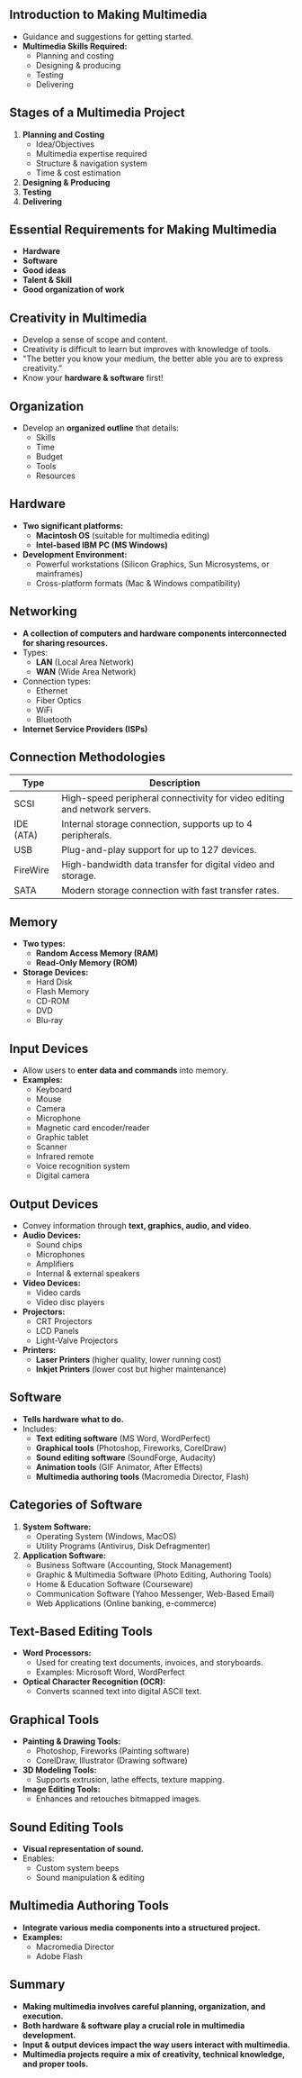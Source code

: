 ## Introduction to Making Multimedia

- Guidance and suggestions for getting started.
- **Multimedia Skills Required:**
    - Planning and costing
    - Designing & producing
    - Testing
    - Delivering

## Stages of a Multimedia Project

1. **Planning and Costing**
    - Idea/Objectives
    - Multimedia expertise required
    - Structure & navigation system
    - Time & cost estimation
2. **Designing & Producing**
3. **Testing**
4. **Delivering**

## Essential Requirements for Making Multimedia

- **Hardware**
- **Software**
- **Good ideas**
- **Talent & Skill**
- **Good organization of work**

## Creativity in Multimedia

- Develop a sense of scope and content.
- Creativity is difficult to learn but improves with knowledge of tools.
- "The better you know your medium, the better able you are to express creativity."
- Know your **hardware & software** first!

## Organization

- Develop an **organized outline** that details:
    - Skills
    - Time
    - Budget
    - Tools
    - Resources

## Hardware

- **Two significant platforms:**
    - **Macintosh OS** (suitable for multimedia editing)
    - **Intel-based IBM PC (MS Windows)**
- **Development Environment:**
    - Powerful workstations (Silicon Graphics, Sun Microsystems, or mainframes)
    - Cross-platform formats (Mac & Windows compatibility)

## Networking

- **A collection of computers and hardware components interconnected for sharing resources.**
- Types:
    - **LAN** (Local Area Network)
    - **WAN** (Wide Area Network)
- Connection types:
    - Ethernet
    - Fiber Optics
    - WiFi
    - Bluetooth
- **Internet Service Providers (ISPs)**

## Connection Methodologies

|Type|Description|
|---|---|
|SCSI|High-speed peripheral connectivity for video editing and network servers.|
|IDE (ATA)|Internal storage connection, supports up to 4 peripherals.|
|USB|Plug-and-play support for up to 127 devices.|
|FireWire|High-bandwidth data transfer for digital video and storage.|
|SATA|Modern storage connection with fast transfer rates.|

## Memory

- **Two types:**
    - **Random Access Memory (RAM)**
    - **Read-Only Memory (ROM)**
- **Storage Devices:**
    - Hard Disk
    - Flash Memory
    - CD-ROM
    - DVD
    - Blu-ray

## Input Devices

- Allow users to **enter data and commands** into memory.
- **Examples:**
    - Keyboard
    - Mouse
    - Camera
    - Microphone
    - Magnetic card encoder/reader
    - Graphic tablet
    - Scanner
    - Infrared remote
    - Voice recognition system
    - Digital camera

## Output Devices

- Convey information through **text, graphics, audio, and video**.
- **Audio Devices:**
    - Sound chips
    - Microphones
    - Amplifiers
    - Internal & external speakers
- **Video Devices:**
    - Video cards
    - Video disc players
- **Projectors:**
    - CRT Projectors
    - LCD Panels
    - Light-Valve Projectors
- **Printers:**
    - **Laser Printers** (higher quality, lower running cost)
    - **Inkjet Printers** (lower cost but higher maintenance)

## Software

- **Tells hardware what to do.**
- Includes:
    - **Text editing software** (MS Word, WordPerfect)
    - **Graphical tools** (Photoshop, Fireworks, CorelDraw)
    - **Sound editing software** (SoundForge, Audacity)
    - **Animation tools** (GIF Animator, After Effects)
    - **Multimedia authoring tools** (Macromedia Director, Flash)

## Categories of Software

1. **System Software:**
    - Operating System (Windows, MacOS)
    - Utility Programs (Antivirus, Disk Defragmenter)
2. **Application Software:**
    - Business Software (Accounting, Stock Management)
    - Graphic & Multimedia Software (Photo Editing, Authoring Tools)
    - Home & Education Software (Courseware)
    - Communication Software (Yahoo Messenger, Web-Based Email)
    - Web Applications (Online banking, e-commerce)

## Text-Based Editing Tools

- **Word Processors:**
    - Used for creating text documents, invoices, and storyboards.
    - Examples: Microsoft Word, WordPerfect
- **Optical Character Recognition (OCR):**
    - Converts scanned text into digital ASCII text.

## Graphical Tools

- **Painting & Drawing Tools:**
    - Photoshop, Fireworks (Painting software)
    - CorelDraw, Illustrator (Drawing software)
- **3D Modeling Tools:**
    - Supports extrusion, lathe effects, texture mapping.
- **Image Editing Tools:**
    - Enhances and retouches bitmapped images.

## Sound Editing Tools

- **Visual representation of sound.**
- Enables:
    - Custom system beeps
    - Sound manipulation & editing

## Multimedia Authoring Tools

- **Integrate various media components into a structured project.**
- **Examples:**
    - Macromedia Director
    - Adobe Flash

## Summary

- **Making multimedia involves careful planning, organization, and execution.**
- **Both hardware & software play a crucial role in multimedia development.**
- **Input & output devices impact the way users interact with multimedia.**
- **Multimedia projects require a mix of creativity, technical knowledge, and proper tools.**